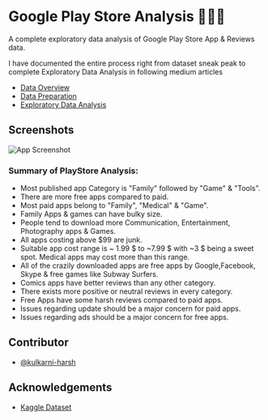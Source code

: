 
# Google Play Store Analysis 📱📱🤳

A complete exploratory data analysis of Google Play Store App & Reviews data.

I have documented the entire process right from dataset sneak peak to complete Exploratory Data Analysis in following medium articles

* [Data Overview](https://medium.com/@harsh.kulkarni.42774/machine-learning-as-i-learn-0-2-0-google-play-store-analysis-5d9e4d6ce0f1)
* [Data Preparation](https://medium.com/@harsh.kulkarni.42774/machine-learning-as-i-learn-0-2-1-google-play-store-analysis-a11b6f0d22b4)
* [Exploratory Data Analysis](https://medium.com/@harsh.kulkarni.42774/machine-learning-as-i-learn-0-2-2-google-play-store-analysis-86c28b0f3a4f)



## Screenshots

![App Screenshot](https://miro.medium.com/max/1400/1*NuWYyHXBXjPyp9TOvFjzSQ.png)


### Summary of PlayStore Analysis:
 *  Most published app Category is "Family" followed by "Game" & "Tools".
 *  There are more free apps compared to paid.
 *  Most paid apps belong to "Family", "Medical" & "Game".
 *  Family Apps & games can have bulky size.
 *  People tend to download more Communication, Entertainment, Photography apps & Games.
 *  All apps costing above $99 are junk.
 *  Suitable app cost range is ~ 1.99 $ to ~7.99 $ with ~3 $ being a sweet spot. Medical apps may cost more than this range.
 *  All of the crazily downloaded apps are free apps by Google,Facebook, Skype & free games like Subway Surfers.
 *  Comics apps have better reviews than any other category.
 *  There exists more positive or neutral reviews in every category. 
 *  Free Apps have some harsh reviews compared to paid apps.
 *  Issues regarding update should be a major concern for paid apps.
 *  Issues regarding ads should be a major concern for free apps.
## Contributor

- [@kulkarni-harsh](https://www.github.com/kulkarni-harsh)


## Acknowledgements

 - [Kaggle Dataset](https://www.kaggle.com/lava18/google-play-store-apps)
 

